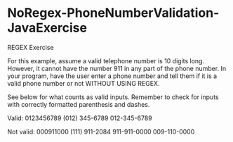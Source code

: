 # NoRegex-PhoneNumberValidation-JavaExercise

 REGEX Exercise

For this example, assume a valid telephone number is 10 digits long. 
However, it cannot have the number 911 in any part of the phone number.
 In your program, have the user enter a phone number and tell them
 if it is a valid phone number or not WITHOUT USING REGEX.


 See below for what counts as valid inputs. 
Remember to check for inputs with correctly formatted parenthesis and dashes.

Valid:
0123456789
(012) 345-6789
012-345-6789

Not valid:
000911000
(111) 911-2084
911-911-0000
009-110-0000
